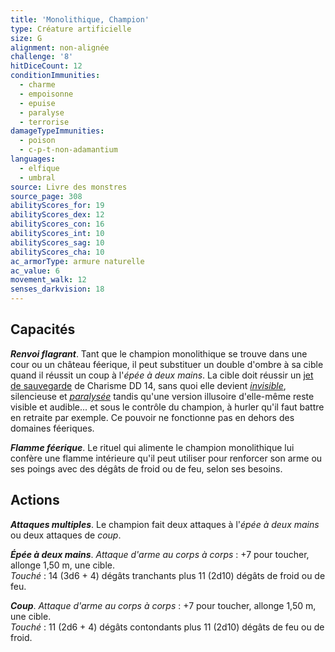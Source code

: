 ```yaml
---
title: 'Monolithique, Champion'
type: Créature artificielle
size: G
alignment: non-alignée
challenge: '8'
hitDiceCount: 12
conditionImmunities:
  - charme
  - empoisonne
  - epuise
  - paralyse
  - terrorise
damageTypeImmunities:
  - poison
  - c-p-t-non-adamantium
languages:
  - elfique
  - umbral
source: Livre des monstres
source_page: 308
abilityScores_for: 19
abilityScores_dex: 12
abilityScores_con: 16
abilityScores_int: 10
abilityScores_sag: 10
abilityScores_cha: 10
ac_armorType: armure naturelle
ac_value: 6
movement_walk: 12
senses_darkvision: 18
---
```

## Capacités
_**Renvoi flagrant**_. Tant que le champion monolithique se trouve dans une cour ou un château féerique, il peut substituer un double d'ombre à sa cible quand il réussit un coup à l'_épée à deux mains_. La cible doit réussir un [jet de sauvegarde](/utiliser-les-caracteristiques/#jets-de-sauvegarde) de Charisme DD 14, sans quoi elle devient [_invisible_](/gerer-la-sante-du-personnage/#invisible), silencieuse et [_paralysée_](/gerer-la-sante-du-personnage/#paralyse) tandis qu'une version illusoire d'elle-même reste visible et audible... et sous le contrôle du champion, à hurler qu'il faut battre en retraite par exemple. Ce pouvoir ne fonctionne pas en dehors des domaines féeriques.

_**Flamme féerique**_. Le rituel qui alimente le champion monolithique lui confère une flamme intérieure qu'il peut utiliser pour renforcer son arme ou ses poings avec des dégâts de froid ou de feu, selon ses besoins.

## Actions
_**Attaques multiples**_. Le champion fait deux attaques à l'_épée à deux mains_ ou deux attaques de _coup_.

_**Épée à deux mains**_. _Attaque d'arme au corps à corps_ : +7 pour toucher, allonge 1,50 m, une cible.  
_Touché_ : 14 (3d6 + 4) dégâts tranchants plus 11 (2d10) dégâts de froid ou de feu.

_**Coup**_. _Attaque d'arme au corps à corps_ : +7 pour toucher, allonge 1,50 m, une cible.  
_Touché_ : 11 (2d6 + 4) dégâts contondants plus 11 (2d10) dégâts de feu ou de froid.
